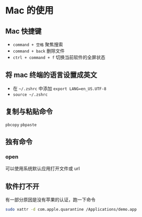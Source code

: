# Mac 的使用

## Mac 快捷键

- `command + 空格` 聚焦搜索
- `command + back` 删除文件
- `ctrl + command + f` 切换当前软件的全屏状态

## 将 mac 终端的语言设置成英文

- 在 `~/.zshrc` 中添加 `export LANG=en_US.UTF-8`
- `source ~/.zshrc`

## 复制与粘贴命令

`pbcopy` `pbpaste`

## 独有命令

### open

可以使用系统默认应用打开文件或 url

## 软件打不开

有一部分原因是没有苹果的认证，跑一下命令

```sh
sudo xattr -d com.apple.quarantine /Applications/demo.app
```
